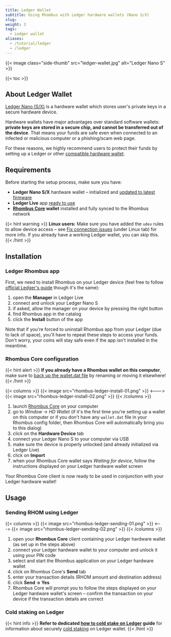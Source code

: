 ```yaml
---
title: Ledger Wallet
subtitle: Using Rhombus with Ledger hardware wallets (Nano S/X)
slug:
weight: 3
tags:
  - Ledger wallet
aliases:
  - /tutorial/ledger
  - /ledger
---
```


{{< image class="side-thumb" src="ledger-wallet.jpg" alt="Ledger Nano S" >}}

{{< toc >}}

## About Ledger Wallet

[Ledger Nano (S/X)](https://www.ledger.com/) is a hardware wallet which stores user's private keys in a secure hardware device.

Hardware wallets have major advantages over standard software wallets: **private keys are stored in a secure chip, and cannot be transferred out of the device**. That means your funds are safe even when connected to an infected or malicious computer or a phishing/scam web page.

For these reasons, we highly recommend users to protect their funds by setting up a Ledger or other [compatible hardware wallet](/wiki/learn/wallets/hardware/).


## Requirements

Before starting the setup process, make sure you have:

- **Ledger Nano S/X** hardware wallet – initialized and [updated to latest firmware](https://support.ledgerwallet.com/hc/en-us/articles/360002731113-Update-Ledger-Nano-S-firmware)
- **Ledger Live** app [ready to use](https://support.ledger.com/hc/en-us/articles/360006395233)
- **[Rhombus Core](/wiki/tutorial/wallets/rhombus-core/) wallet** installed and fully synced to the Rhombus network

{{< hint warning >}}
**Linux users:** Make sure you have added the `udev` rules to allow device access – see [Fix connection issues](https://support.ledgerwallet.com/hc/en-us/articles/115005165269-Fix-connection-issues) (under Linux tab) for more info. If you already have a working Ledger wallet, you can skip this.
{{< /hint >}}


## Installation

### Ledger Rhombus app

First, we need to install Rhombus on your Ledger device (feel free to follow [official Ledger's guide](https://support.ledger.com/hc/en-us/articles/360007687153) though it's the same):

  1. open the **Manager** in Ledger Live
  2. connect and unlock your Ledger Nano S
  3. if asked, allow the manager on your device by pressing the right button
  4. find Rhombus app in the catalog
  5. click the **Install** button of the app

Note that if you're forced to uninstall Rhombus app from your Ledger (due to lack of space), you'll have to repeat these steps to access your funds. Don't worry, your coins will stay safe even if the app isn't installed in the meantime.

### Rhombus Core configuration

{{< hint alert >}}
**If you already have a Rhombus wallet on this computer**,\
make sure to [back up the wallet.dat file](/wiki/tutorial/security/backup-restore-wallet/) by renaming or moving it elsewhere!
{{< /hint >}}

{{< columns >}}
{{< image src="rhombus-ledger-install-01.png" >}}
<--->
{{< image src="rhombus-ledger-install-02.png" >}}
{{< /columns >}}

  1. launch [Rhombus Core](/wiki/tutorial/wallets/rhombus-core/) on your computer
  2. go to _Window → HD Wallet_ (if it's the first time you're setting up a wallet on this computer or if you don't have any `wallet.dat` file in your Rhombus config folder, then Rhombus Core will automatically bring you to this dialog)
  3. click on the **Hardware Device** tab
  4. connect your Ledger Nano S to your computer via USB
  5. make sure the device is properly unlocked (and already initialized via Ledger Live)
  6. click on **Import**
  7. when your Rhombus Core wallet says _Waiting for device_, follow the instructions displayed on your Ledger hardware wallet screen

Your Rhombus Core client is now ready to be used in conjunction with your Ledger hardware wallet!


## Usage

### Sending RHOM using Ledger

{{< columns >}}
{{< image src="rhombus-ledger-sending-01.png" >}}
<--->
{{< image src="rhombus-ledger-sending-02.png" >}}
{{< /columns >}}

  1. open your **Rhombus Core** client containing your Ledger hardware wallet (as set up in the steps above)
  2. connect your Ledger hardware wallet to your computer and unlock it using your PIN code
  3. select and start the Rhombus application on your Ledger hardware wallet
  4. click on Rhombus Core's **Send** tab
  5. enter your transaction details (RHOM amount and destination address)
  6. click **Send → Yes**
  7. Rhombus Core will prompt you to follow the steps displayed on your Ledger hardware wallet's screen – confirm the transaction on your device if the transaction details are correct

### Cold staking on Ledger

{{< hint info >}}
**Refer to dedicated [how to cold stake on Ledger](/wiki/tutorial/staking/ledger) guide** for information about securely [cold staking](/wiki/learn/staking/intro/#cold-staking) on Ledger wallet.
{{< /hint >}}
